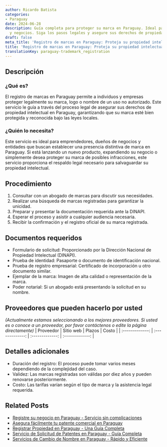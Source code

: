 ```yaml
---
author: Ricardo Batista
categories:
- Paraguay
date: 2024-06-28
description: Guía completa para proteger su marca en Paraguay. Ideal para emprendedores
  y negocios. Siga los pasos legales y asegure sus derechos de propiedad intelectual.
draft: false
meta_title: 'Registro de marcas en Paraguay: Proteja su propiedad intelectual'
title: 'Registro de marcas en Paraguay: Proteja su propiedad intelectual'
translationKey: paraguay-trademark_registration
---
```



## Descripción
### ¿Qué es?
El registro de marcas en Paraguay permite a individuos y empresas proteger legalmente su marca, logo o nombre de un uso no autorizado. Este servicio le guía a través del proceso legal de asegurar sus derechos de propiedad intelectual en Paraguay, garantizando que su marca esté bien protegida y reconocida bajo las leyes locales.

### ¿Quién lo necesita?
Este servicio es ideal para emprendedores, dueños de negocios y entidades que buscan establecer una presencia distintiva de marca en Paraguay. Si está lanzando un nuevo producto, expandiendo su negocio o simplemente desea proteger su marca de posibles infracciones, este servicio proporciona el respaldo legal necesario para salvaguardar su propiedad intelectual.

## Procedimiento

1. Consultar con un abogado de marcas para discutir sus necesidades.
2. Realizar una búsqueda de marcas registradas para garantizar la unicidad.
3. Preparar y presentar la documentación requerida ante la DINAPI.
4. Esperar el proceso y asistir a cualquier audiencia necesaria.
5. Recibir la confirmación y el registro oficial de su marca registrada.

## Documentos requeridos

- Formulario de solicitud: Proporcionado por la Dirección Nacional de Propiedad Intelectual (DINAPI).
- Prueba de identidad: Pasaporte o documento de identificación nacional.
- Prueba de registro empresarial: Certificado de incorporación u otro documento similar.
- Ejemplar de la marca: Imagen de alta calidad o representación de la marca.
- Poder notarial: Si un abogado está presentando la solicitud en su nombre.

## Proveedores que pueden hacerlo por usted
_(Actualmente estamos seleccionando a los mejores proveedores. Si usted es o conoce a un proveedor, por favor contáctenos o edite la página directamente)_
| Proveedor        |     Sitio web     |     Plazos    |       Costo      |
| :-------------: | :-------------: |  :-------------: | :-------------: |

## Detalles adicionales

- Duración del registro: El proceso puede tomar varios meses dependiendo de la complejidad del caso.
- Validez: Las marcas registradas son válidas por diez años y pueden renovarse posteriormente.
- Costo: Las tarifas varían según el tipo de marca y la asistencia legal requerida.


## Related Posts

- [Registre su negocio en Paraguay - Servicio sin complicaciones](https://tramitit.com/es/guides/paraguay/inscripción_en_el_registro_de_comercio/)
- [Asegura fácilmente tu patente comercial en Paraguay](https://tramitit.com/es/guides/paraguay/solicitud_de_patente_comercial/)
- [Registrar Propiedad en Paraguay - Una Guía Completa](https://tramitit.com/es/guides/paraguay/registro_de_propiedad/)
- [Servicio de Solicitud de Patentes en Paraguay - Guía Completa](https://tramitit.com/es/guides/paraguay/solicitud_de_patente_municipal/)
- [Servicios de Cambio de Nombre en Paraguay - Rápido y Eficiente](https://tramitit.com/es/guides/paraguay/cambio_de_nombre/)